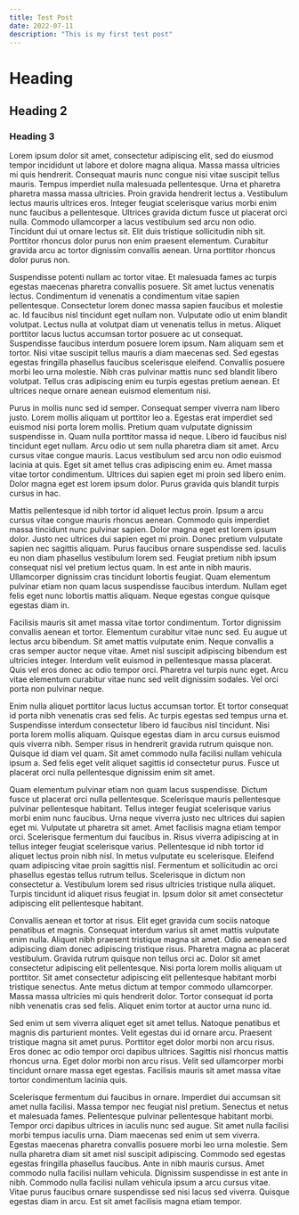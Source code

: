 ```yaml
---
title: Test Post
date: 2022-07-11
description: "This is my first test post"
---
```


# Heading
## Heading 2
### Heading 3

Lorem ipsum dolor sit amet, consectetur adipiscing elit, sed do eiusmod tempor incididunt ut labore et dolore magna aliqua. Massa massa ultricies mi quis hendrerit. Consequat mauris nunc congue nisi vitae suscipit tellus mauris. Tempus imperdiet nulla malesuada pellentesque. Urna et pharetra pharetra massa massa ultricies. Proin gravida hendrerit lectus a. Vestibulum lectus mauris ultrices eros. Integer feugiat scelerisque varius morbi enim nunc faucibus a pellentesque. Ultrices gravida dictum fusce ut placerat orci nulla. Commodo ullamcorper a lacus vestibulum sed arcu non odio. Tincidunt dui ut ornare lectus sit. Elit duis tristique sollicitudin nibh sit. Porttitor rhoncus dolor purus non enim praesent elementum. Curabitur gravida arcu ac tortor dignissim convallis aenean. Urna porttitor rhoncus dolor purus non.

Suspendisse potenti nullam ac tortor vitae. Et malesuada fames ac turpis egestas maecenas pharetra convallis posuere. Sit amet luctus venenatis lectus. Condimentum id venenatis a condimentum vitae sapien pellentesque. Consectetur lorem donec massa sapien faucibus et molestie ac. Id faucibus nisl tincidunt eget nullam non. Vulputate odio ut enim blandit volutpat. Lectus nulla at volutpat diam ut venenatis tellus in metus. Aliquet porttitor lacus luctus accumsan tortor posuere ac ut consequat. Suspendisse faucibus interdum posuere lorem ipsum. Nam aliquam sem et tortor. Nisi vitae suscipit tellus mauris a diam maecenas sed. Sed egestas egestas fringilla phasellus faucibus scelerisque eleifend. Convallis posuere morbi leo urna molestie. Nibh cras pulvinar mattis nunc sed blandit libero volutpat. Tellus cras adipiscing enim eu turpis egestas pretium aenean. Et ultrices neque ornare aenean euismod elementum nisi.

Purus in mollis nunc sed id semper. Consequat semper viverra nam libero justo. Lorem mollis aliquam ut porttitor leo a. Egestas erat imperdiet sed euismod nisi porta lorem mollis. Pretium quam vulputate dignissim suspendisse in. Quam nulla porttitor massa id neque. Libero id faucibus nisl tincidunt eget nullam. Arcu odio ut sem nulla pharetra diam sit amet. Arcu cursus vitae congue mauris. Lacus vestibulum sed arcu non odio euismod lacinia at quis. Eget sit amet tellus cras adipiscing enim eu. Amet massa vitae tortor condimentum. Ultrices dui sapien eget mi proin sed libero enim. Dolor magna eget est lorem ipsum dolor. Purus gravida quis blandit turpis cursus in hac.

Mattis pellentesque id nibh tortor id aliquet lectus proin. Ipsum a arcu cursus vitae congue mauris rhoncus aenean. Commodo quis imperdiet massa tincidunt nunc pulvinar sapien. Dolor magna eget est lorem ipsum dolor. Justo nec ultrices dui sapien eget mi proin. Donec pretium vulputate sapien nec sagittis aliquam. Purus faucibus ornare suspendisse sed. Iaculis eu non diam phasellus vestibulum lorem sed. Feugiat pretium nibh ipsum consequat nisl vel pretium lectus quam. In est ante in nibh mauris. Ullamcorper dignissim cras tincidunt lobortis feugiat. Quam elementum pulvinar etiam non quam lacus suspendisse faucibus interdum. Nullam eget felis eget nunc lobortis mattis aliquam. Neque egestas congue quisque egestas diam in.

Facilisis mauris sit amet massa vitae tortor condimentum. Tortor dignissim convallis aenean et tortor. Elementum curabitur vitae nunc sed. Eu augue ut lectus arcu bibendum. Sit amet mattis vulputate enim. Neque convallis a cras semper auctor neque vitae. Amet nisl suscipit adipiscing bibendum est ultricies integer. Interdum velit euismod in pellentesque massa placerat. Quis vel eros donec ac odio tempor orci. Pharetra vel turpis nunc eget. Arcu vitae elementum curabitur vitae nunc sed velit dignissim sodales. Vel orci porta non pulvinar neque.

Enim nulla aliquet porttitor lacus luctus accumsan tortor. Et tortor consequat id porta nibh venenatis cras sed felis. Ac turpis egestas sed tempus urna et. Suspendisse interdum consectetur libero id faucibus nisl tincidunt. Nisi porta lorem mollis aliquam. Quisque egestas diam in arcu cursus euismod quis viverra nibh. Semper risus in hendrerit gravida rutrum quisque non. Quisque id diam vel quam. Sit amet commodo nulla facilisi nullam vehicula ipsum a. Sed felis eget velit aliquet sagittis id consectetur purus. Fusce ut placerat orci nulla pellentesque dignissim enim sit amet.

Quam elementum pulvinar etiam non quam lacus suspendisse. Dictum fusce ut placerat orci nulla pellentesque. Scelerisque mauris pellentesque pulvinar pellentesque habitant. Tellus integer feugiat scelerisque varius morbi enim nunc faucibus. Urna neque viverra justo nec ultrices dui sapien eget mi. Vulputate ut pharetra sit amet. Amet facilisis magna etiam tempor orci. Scelerisque fermentum dui faucibus in. Risus viverra adipiscing at in tellus integer feugiat scelerisque varius. Pellentesque id nibh tortor id aliquet lectus proin nibh nisl. In metus vulputate eu scelerisque. Eleifend quam adipiscing vitae proin sagittis nisl. Fermentum et sollicitudin ac orci phasellus egestas tellus rutrum tellus. Scelerisque in dictum non consectetur a. Vestibulum lorem sed risus ultricies tristique nulla aliquet. Turpis tincidunt id aliquet risus feugiat in. Ipsum dolor sit amet consectetur adipiscing elit pellentesque habitant.

Convallis aenean et tortor at risus. Elit eget gravida cum sociis natoque penatibus et magnis. Consequat interdum varius sit amet mattis vulputate enim nulla. Aliquet nibh praesent tristique magna sit amet. Odio aenean sed adipiscing diam donec adipiscing tristique risus. Pharetra magna ac placerat vestibulum. Gravida rutrum quisque non tellus orci ac. Dolor sit amet consectetur adipiscing elit pellentesque. Nisi porta lorem mollis aliquam ut porttitor. Sit amet consectetur adipiscing elit pellentesque habitant morbi tristique senectus. Ante metus dictum at tempor commodo ullamcorper. Massa massa ultricies mi quis hendrerit dolor. Tortor consequat id porta nibh venenatis cras sed felis. Aliquet enim tortor at auctor urna nunc id.

Sed enim ut sem viverra aliquet eget sit amet tellus. Natoque penatibus et magnis dis parturient montes. Velit egestas dui id ornare arcu. Praesent tristique magna sit amet purus. Porttitor eget dolor morbi non arcu risus. Eros donec ac odio tempor orci dapibus ultrices. Sagittis nisl rhoncus mattis rhoncus urna. Eget dolor morbi non arcu risus. Velit sed ullamcorper morbi tincidunt ornare massa eget egestas. Facilisis mauris sit amet massa vitae tortor condimentum lacinia quis.

Scelerisque fermentum dui faucibus in ornare. Imperdiet dui accumsan sit amet nulla facilisi. Massa tempor nec feugiat nisl pretium. Senectus et netus et malesuada fames. Pellentesque pulvinar pellentesque habitant morbi. Tempor orci dapibus ultrices in iaculis nunc sed augue. Sit amet nulla facilisi morbi tempus iaculis urna. Diam maecenas sed enim ut sem viverra. Egestas maecenas pharetra convallis posuere morbi leo urna molestie. Sem nulla pharetra diam sit amet nisl suscipit adipiscing. Commodo sed egestas egestas fringilla phasellus faucibus. Ante in nibh mauris cursus. Amet commodo nulla facilisi nullam vehicula. Dignissim suspendisse in est ante in nibh. Commodo nulla facilisi nullam vehicula ipsum a arcu cursus vitae. Vitae purus faucibus ornare suspendisse sed nisi lacus sed viverra. Quisque egestas diam in arcu. Est sit amet facilisis magna etiam tempor.
